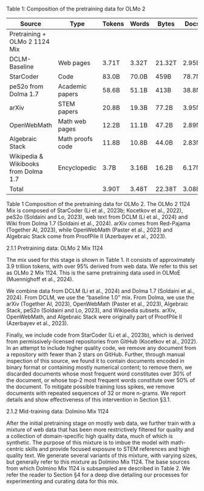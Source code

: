 Table 1: Composition of the pretraining data for OLMo 2

| Source                       | Type                  | Tokens    | Words    | Bytes    | Docs    |
|------------------------------|-----------------------|-----------|----------|----------|---------|
| Pretraining + OLMo 2 1124 Mix|                       |           |          |          |         |
| DCLM-Baseline                | Web pages             | 3.71T     | 3.32T    | 21.32T   | 2.95B   |
| StarCoder                    | Code                  | 83.0B     | 70.0B    | 459B     | 78.7M   |
| peS2o from Dolma 1.7         | Academic papers       | 58.6B     | 51.1B    | 413B     | 38.8M   |
| arXiv                        | STEM papers           | 20.8B     | 19.3B    | 77.2B    | 3.95M   |
| OpenWebMath                  | Math web pages        | 12.2B     | 11.1B    | 47.2B    | 2.89M   |
| Algebraic Stack              | Math proofs code      | 11.8B     | 10.8B    | 44.0B    | 2.83M   |
| Wikipedia & Wikibooks from Dolma 1.7 | Encyclopedic         | 3.7B      | 3.16B    | 16.2B    | 6.17M   |
| Total                        |                       | 3.90T     | 3.48T    | 22.38T   | 3.08B   |

Table 1 Composition of the pretraining data for OLMo 2. The OLMo 2 1124 Mix is composed of StarCoder (Li et al., 2023b; Kocetkov et al., 2022), peS2o (Soldaini and Lo, 2023), web text from DCLM (Li et al., 2024) and Wiki from Dolma 1.7 (Soldaini et al., 2024). arXiv comes from Red-Pajama (Together AI, 2023), while OpenWebMath (Paster et al., 2023) and Algebraic Stack come from ProofPile II (Azerbayev et al., 2023).

2.1.1 Pretraining data: OLMo 2 Mix 1124

The mix used for this stage is shown in Table 1. It consists of approximately 3.9 trillion tokens, with over 95% derived from web data. We refer to this set as OLMo 2 Mix 1124. This is the same pretraining data used in OLMoE (Muennighoff et al., 2024).

We combine data from DCLM (Li et al., 2024) and Dolma 1.7 (Soldaini et al., 2024). From DCLM, we use the “baseline 1.0” mix. From Dolma, we use the arXiv (Together AI, 2023), OpenWebMath (Paster et al., 2023), Algebraic Stack, peS2o (Soldaini and Lo, 2023), and Wikipedia subsets. arXiv, OpenWebMath, and Algebraic Stack were originally part of ProofPile II (Azerbayev et al., 2023).

Finally, we include code from StarCoder (Li et al., 2023b), which is derived from permissively-licensed repositories from GitHub (Kocetkov et al., 2022). In an attempt to include higher quality code, we remove any document from a repository with fewer than 2 stars on GitHub. Further, through manual inspection of this source, we found it to contain documents encoded in binary format or containing mostly numerical content; to remove them, we discarded documents whose most frequent word constitutes over 30% of the document, or whose top-2 most frequent words constitute over 50% of the document. To mitigate possible training loss spikes, we remove documents with repeated sequences of 32 or more n-grams. We report details and show effectiveness of this intervention in Section §3.1.

2.1.2 Mid-training data: Dolmino Mix 1124

After the initial pretraining stage on mostly web data, we further train with a mixture of web data that has been more restrictively filtered for quality and a collection of domain-specific high quality data, much of which is synthetic. The purpose of this mixture is to imbue the model with math-centric skills and provide focused exposure to STEM references and high quality text. We generate several variants of this mixture, with varying sizes, but generally refer to this mixture as Dolmino Mix 1124. The base sources from which Dolmino Mix 1124 is subsampled are described in Table 2. We refer the reader to Section §4 for a deep dive detailing our processes for experimenting and curating data for this mix.